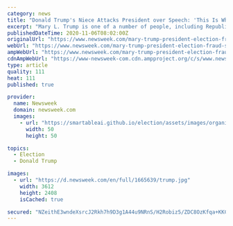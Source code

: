```yaml
---
category: news
title: "Donald Trump's Niece Attacks President over Speech: 'This Is What It Looks like When a Loser Loses'"
excerpt: "Mary L. Trump is one of a number of people, including Republicans, to have condemned president and his baseless claims on election fraud."
publishedDateTime: 2020-11-06T08:02:00Z
originalUrl: "https://www.newsweek.com/mary-trump-president-election-fraud-speech-loser-1545379"
webUrl: "https://www.newsweek.com/mary-trump-president-election-fraud-speech-loser-1545379"
ampWebUrl: "https://www.newsweek.com/mary-trump-president-election-fraud-speech-loser-1545379?amp=1"
cdnAmpWebUrl: "https://www-newsweek-com.cdn.ampproject.org/c/s/www.newsweek.com/mary-trump-president-election-fraud-speech-loser-1545379?amp=1"
type: article
quality: 111
heat: 111
published: true

provider:
  name: Newsweek
  domain: newsweek.com
  images:
    - url: "https://smartableai.github.io/election/assets/images/organizations/newsweek.com-50x50.jpg"
      width: 50
      height: 50

topics:
  - Election
  - Donald Trump

images:
  - url: "https://d.newsweek.com/en/full/1665639/trump.jpg"
    width: 3612
    height: 2408
    isCached: true

secured: "NZeithE3wndeXsrcJ2Rkh7h9D3g1A44u9NRnS/H2Robiz5/ZDC8OzKfqa+KKC3qCxDQ+8r9P/dMZAyinyF6AHmup6ElVZVak4mMe0tToSMgzxnOLRaQWV7YSgMbLfA2hbFc8jDCvvGdTYS48pWeozjzk8EFQ0s+OKWctZOWHmO6ir2qI9Zj9Gw08E1kZnF6nI4HPLjdEEBdJwUq0A6vCg6HiNQTrcRkz9YFNm6fBBzNP8D4nI0rkZfRo67pGm8qK3XJQFNLjOZqiCvKiSpTwsR0GHm8UDfhs8/m/1221p2xT8kPSmRCy6djON8ooNjkAjiHK/XLVJqSaAs1vp6XcpDbMcgpq8ZfTWU1/1sBYZAM=;d5xDO8hNZ2XMv42ghPMjow=="
---
```


